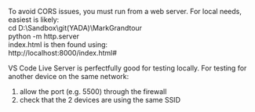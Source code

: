 To avoid CORS issues, you must run from a web server. 
For local needs, easiest is likely:  
cd D:\Sandbox\git\(YADA)\MarkGrandtour  
python -m http.server  
index.html is then found using:  
http://localhost:8000/index.html#  

VS Code Live Server is perfectfully good for testing locally.
For testing for another device on the same network:
1. allow the port (e.g. 5500) through the firewall
2. check that the 2 devices are using the same SSID
